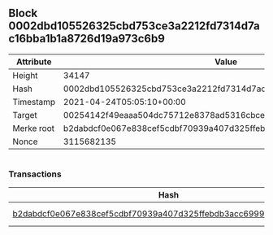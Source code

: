 ## Block 0002dbd105526325cbd753ce3a2212fd7314d7ac16bba1b1a8726d19a973c6b9

Attribute | Value
--- | ---
Height | 34147
Hash | 0002dbd105526325cbd753ce3a2212fd7314d7ac16bba1b1a8726d19a973c6b9
Timestamp | 2021-04-24T05:05:10+00:00
Target | 00254142f49eaaa504dc75712e8378ad5316cbcead634704b3734b6271167cc4
Merke root | b2dabdcf0e067e838cef5cdbf70939a407d325ffebdb3acc69997f1a21319417
Nonce | 3115682135

```

```

### Transactions

Hash | Amount
--- | ---
[b2dabdcf0e067e838cef5cdbf70939a407d325ffebdb3acc69997f1a21319417](b2dabdcf0e067e838cef5cdbf70939a407d325ffebdb3acc69997f1a21319417.md) | 10.00000000 SKEPTI 
